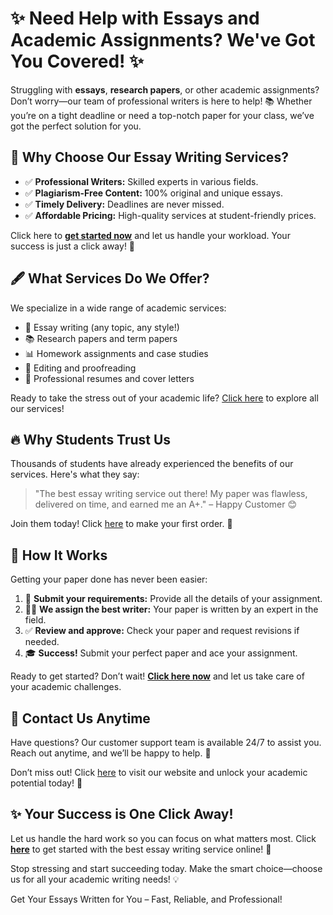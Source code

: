 <h1>✨ Need Help with Essays and Academic Assignments? We've Got You Covered! ✨</h1>

<p>Struggling with <strong>essays</strong>, <strong>research papers</strong>, or other academic assignments? Don’t worry—our team of professional writers is here to help! 📚 Whether you’re on a tight deadline or need a top-notch paper for your class, we’ve got the perfect solution for you.</p>

<h2>🚀 Why Choose Our Essay Writing Services?</h2>

<ul>
  <li>✅ <strong>Professional Writers:</strong> Skilled experts in various fields.</li>
  <li>✅ <strong>Plagiarism-Free Content:</strong> 100% original and unique essays.</li>
  <li>✅ <strong>Timely Delivery:</strong> Deadlines are never missed.</li>
  <li>✅ <strong>Affordable Pricing:</strong> High-quality services at student-friendly prices.</li>
</ul>

<p>Click here to <a href="https://tinyurl.com/topessay?keyword=websites+that+write+essays+for+you" target="_blank"><strong>get started now</strong></a> and let us handle your workload. Your success is just a click away! 🎉</p>

<h2>🖋️ What Services Do We Offer?</h2>

<p>We specialize in a wide range of academic services:</p>
<ul>
  <li>📄 Essay writing (any topic, any style!)</li>
  <li>📚 Research papers and term papers</li>
  <li>📊 Homework assignments and case studies</li>
  <li>📝 Editing and proofreading</li>
  <li>💼 Professional resumes and cover letters</li>
</ul>

<p>Ready to take the stress out of your academic life? <a href="https://tinyurl.com/topessay?keyword=websites+that+write+essays+for+you" target="_blank">Click here</a> to explore all our services!</p>

<h2>🔥 Why Students Trust Us</h2>

<p>Thousands of students have already experienced the benefits of our services. Here's what they say:</p>
<blockquote>
  "The best essay writing service out there! My paper was flawless, delivered on time, and earned me an A+." – Happy Customer 😊
</blockquote>

<p>Join them today! Click <a href="https://tinyurl.com/topessay?keyword=websites+that+write+essays+for+you" target="_blank">here</a> to make your first order. 📜</p>

<h2>🌟 How It Works</h2>

<p>Getting your paper done has never been easier:</p>
<ol>
  <li>📝 <strong>Submit your requirements:</strong> Provide all the details of your assignment.</li>
  <li>👩‍💻 <strong>We assign the best writer:</strong> Your paper is written by an expert in the field.</li>
  <li>✅ <strong>Review and approve:</strong> Check your paper and request revisions if needed.</li>
  <li>🎓 <strong>Success!</strong> Submit your perfect paper and ace your assignment.</li>
</ol>

<p>Ready to get started? Don’t wait! <a href="https://tinyurl.com/topessay?keyword=websites+that+write+essays+for+you" target="_blank"><strong>Click here now</strong></a> and let us take care of your academic challenges.</p>

<h2>📩 Contact Us Anytime</h2>

<p>Have questions? Our customer support team is available 24/7 to assist you. Reach out anytime, and we’ll be happy to help. 🌟</p>

<p>Don’t miss out! Click <a href="https://tinyurl.com/topessay?keyword=websites+that+write+essays+for+you" target="_blank">here</a> to visit our website and unlock your academic potential today! 🚀</p>

<h2>✨ Your Success is One Click Away!</h2>

<p>Let us handle the hard work so you can focus on what matters most. Click <a href="https://tinyurl.com/topessay?keyword=websites+that+write+essays+for+you" target="_blank"><strong>here</strong></a> to get started with the best essay writing service online! 🌟</p>

<p>Stop stressing and start succeeding today. Make the smart choice—choose us for all your academic writing needs! 💡</p>
Get Your Essays Written for You – Fast, Reliable, and Professional!
